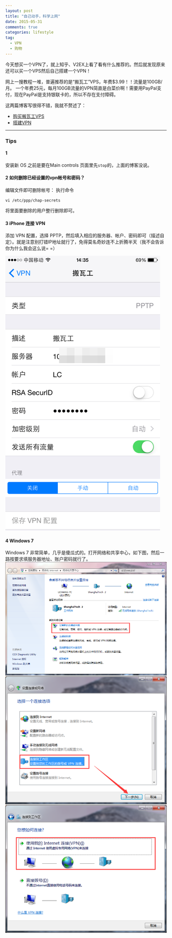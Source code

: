 ```yaml
---
layout: post
title: "自己动手，科学上网"
date: 2015-05-31
comments: true
categories: lifestyle
tag: 
  - VPN
  - 购物
---
```


今天想买一个VPN了，就上知乎、V2EX上看了看有什么推荐的。然后就发现原来还可以买一个VPS然后自己搭建一个VPN！

网上一搜教程一堆，普遍推荐的是“搬瓦工”VPS，年费$3.99！！流量是100GB/月。
一个年费25元，每月100GB流量的VPN简直是白菜价啊！需要用PayPal支付，现在PayPal是支持银联卡的，所以不存在支付障碍。


这两篇博客写很得不错，我就不赘述了：

- [购买搬瓦工VPS](http://www.cnblogs.com/zuike/p/4065586.html)
- [搭建VPN](http://www.cnblogs.com/zuike/articles/4167182.html)

---

### Tips

#### 1 

安装新 OS 之前是要在Main controls 页面里先`stop`的，上面的博客没说。

#### 2 如何删除已经设置的vpn帐号和密码？

编辑文件即可删除帐号：
执行命令

```
vi /etc/ppp/chap-secrets
```

将里面要删除的用户整行删除即可。

#### 3 iPhone 连接 VPN

添加 VPN 配置，选择 PPTP，然后填入相应的服务器、帐户、密码即可（描述自定）。就是注意别打错IP地址就行了，免得莫名奇妙连不上折腾半天（我不会告诉你为什么我会这么说= =）

![就像这样](/assets/images/vpn-i1.jpg)

#### 4 Windows 7

Windows 7 非常简单，几乎是傻瓜式的。打开网络和共享中心，如下图，然后一路按要求填服务器地址、账户密码就行了。
![第一步](/assets/images/vpn-w1.png)
![第二步](/assets/images/vpn-w2.png)
![第三步](/assets/images/vpn-w3.png)
